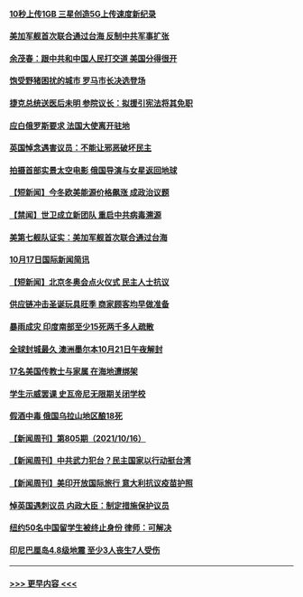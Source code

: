#### [10秒上传1GB 三星创造5G上传速度新纪录](../pages/prog202/a103245894.md?t=10182001) 
#### [美加军舰首次联合通过台海 反制中共军事扩张](../pages/prog202/a103245819.md?t=10182001) 
#### [余茂春：跟中共和中国人民打交道 美国分得很开](../pages/prog202/a103245722.md?t=10182001) 
#### [饱受野猪困扰的城市 罗马市长决选登场](../pages/prog202/a103245686.md?t=10182001) 
#### [捷克总统送医后未明 参院议长：拟援引宪法将其免职](../pages/prog202/a103245672.md?t=10182001) 
#### [应白俄罗斯要求 法国大使离开驻地](../pages/prog202/a103245652.md?t=10182001) 
#### [英国悼念遇害议员：不能让邪恶破坏民主](../pages/prog202/a103245533.md?t=10182001) 
#### [拍摄首部实景太空电影 俄国导演与女星返回地球](../pages/prog202/a103245521.md?t=10182001) 
#### [【短新闻】今冬欧美能源价格飙涨 成政治议题](../pages/prog202/a103245345.md?t=10182001) 
#### [【禁闻】世卫成立新团队 重启中共病毒溯源](../pages/prog202/a103245328.md?t=10182001) 
#### [美第七舰队证实：美加军舰首次联合通过台海](../pages/prog202/a103245353.md?t=10182001) 
#### [10月17日国际新闻简讯](../pages/prog202/a103245370.md?t=10182001) 
#### [【短新闻】北京冬奥会点火仪式 民主人士抗议](../pages/prog202/a103245347.md?t=10182001) 
#### [供应链冲击圣诞玩具旺季 商家顾客均早做准备](../pages/prog202/a103245336.md?t=10182001) 
#### [暴雨成灾 印度南部至少15死两千多人疏散](../pages/prog202/a103245308.md?t=10182001) 
#### [全球封城最久 澳洲墨尔本10月21日午夜解封](../pages/prog202/a103245290.md?t=10182001) 
#### [17名美国传教士与家属 在海地遭绑架](../pages/prog202/a103245243.md?t=10182001) 
#### [学生示威罢课 史瓦帝尼无限期关闭学校](../pages/prog202/a103245238.md?t=10182001) 
#### [假酒中毒 俄国乌拉山地区酿18死](../pages/prog202/a103245175.md?t=10182001) 
#### [【新闻周刊】第805期（2021/10/16）](../pages/prog202/a103245100.md?t=10182001) 
#### [【新闻周刊】中共武力犯台？民主国家以行动挺台湾](../pages/prog202/a103245083.md?t=10182001) 
#### [【新闻周刊】美印开放国际旅行 意大利抗议疫苗护照](../pages/prog202/a103245067.md?t=10182001) 
#### [悼英国遇刺议员 内政大臣：制定措施保护议员](../pages/prog202/a103245015.md?t=10182001) 
#### [纽约50名中国留学生被终止身份 律师：可解决](../pages/prog202/a103244952.md?t=10182001) 
#### [印尼巴厘岛4.8级地震 至少3人丧生7人受伤](../pages/prog202/a103244964.md?t=10182001) 

----
#### [ >>> 更早内容 <<< ](../indexes/prog202-earlier.md)
